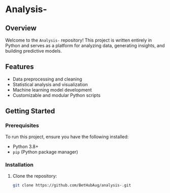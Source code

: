 # Analysis-

## Overview
Welcome to the `Analysis-` repository! This project is written entirely in Python and serves as a platform for analyzing data, generating insights, and building predictive models. 

## Features
- Data preprocessing and cleaning
- Statistical analysis and visualization
- Machine learning model development
- Customizable and modular Python scripts

## Getting Started

### Prerequisites
To run this project, ensure you have the following installed:
- Python 3.8+
- `pip` (Python package manager)

### Installation
1. Clone the repository:
   ```bash
   git clone https://github.com/BetHubAug/analysis-.git
